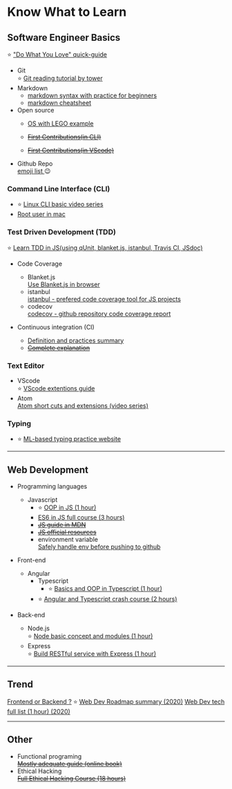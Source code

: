 # Know What to Learn

## Software Engineer Basics


  :star: ["Do What You Love" quick-guide](https://github.com/dwyl/start-here)
- Git  
  :star: [Git reading tutorial by tower](https://www.git-tower.com/learn/git/ebook/en/command-line/basics/why-use-version-control#start)
- Markdown  
  - [markdown syntax with practice for beginners](https://www.markdowntutorial.com/)
  - [markdown cheatsheet](https://gist.github.com/jonschlinkert/5854601#todo-list)
- Open source
  - [OS with LEGO example](https://www.youtube.com/watch?v=a8fHgx9mE5U)
  
  - [~~First Contributions(in CLI)~~](https://github.com/firstcontributions/first-contributions)
  - [~~First Contributions(in VScode)~~](https://github.com/firstcontributions/first-contributions/blob/master/github-windows-vs-code-tutorial.md)
- Github Repo  
  [emoji list ](https://gist.github.com/rxaviers/7360908):wink:

### Command Line Interface (CLI)

- :star: [Linux CLI basic video series](https://www.youtube.com/watch?v=xUJXy4vBAMg&list=PLII6oL6B7q78PKy6_R6JTkkYjVXZBZcVq&index=6)
- [Root user in mac](https://support.apple.com/en-us/HT204012)

### Test Driven Development (TDD)

:star: [Learn TDD in JS(using qUnit, blanket.js, istanbul, Travis CI, JSdoc)](https://github.com/dwyl/learn-tdd)

  - Code Coverage

    - Blanket.js  
    [Use Blanket.js in browser](https://github.com/alex-seville/blanket/blob/master/docs/getting_started_browser.md)
    - istanbul  
    [istanbul - prefered code coverage tool for JS projects](https://github.com/gotwarlost/istanbul)
    - codecov  
    [codecov - github repository code coverage report](https://codecov.io/#features)

  - Continuous integration (CI)
    - [Definition and practices summary](https://en.wikipedia.org/wiki/Continuous_integration)
    - ~~[Complete explanation](https://www.martinfowler.com/articles/continuousIntegration.html)~~

### Text Editor

- VScode  
:star: [VScode extentions guide](https://www.youtube.com/watch?v=rH1RTwaAeGc)
- Atom  
[Atom short cuts and extensions (video series)](https://www.youtube.com/watch?v=EyG20hhON6E&index=2&list=PLYzJdSdNWNqwNWlxz7bvu-lOYR0CFWQ4I)

### Typing

- :star: [ML-based typing practice website](https://www.keybr.com/)


---
## Web Development

- Programming languages
  - Javascript
    - :star: [OOP in JS (1 hour)](https://www.youtube.com/watch?v=PFmuCDHHpwk)
    - [ES6 in JS full course (3 hours)](https://www.youtube.com/watch?v=PkZNo7MFNFg&t=9417s)
    - ~~[JS guide in MDN](https://developer.mozilla.org/en-US/docs/Web/JavaScript/Guide/Introduction)~~
    - ~~[JS official resources](https://www.javascript.com/resources)~~
    - environment variable  
      [Safely handle env before pushing to github](https://github.com/dwyl/learn-environment-variables/)
- Front-end
  - Angular
    - Typescript  
      - :star: [Basics and OOP in Typescript (1 hour)](https://www.youtube.com/watch?v=NjN00cM18Z4)
    - :star: [Angular and Typescript crash course (2 hours)](https://www.youtube.com/watch?v=k5E2AVpwsko)

- Back-end
  - Node.js  
    :star: [Node basic concept and modules (1 hour)](https://www.youtube.com/watch?v=TlB_eWDSMt4)
  - Express  
    :star: [Build RESTful service with Express (1 hour)](https://www.youtube.com/watch?v=pKd0Rpw7O48)
    
___
## Trend
[Frontend or Backend ?](https://www.youtube.com/watch?v=oGM4LI9Z9HE)
:star: [Web Dev Roadmap summary (2020)](https://www.youtube.com/watch?v=iogabydg2y0)
[Web Dev tech full list (1 hour) (2020)](https://www.youtube.com/watch?v=0pThnRneDjw)
___

## Other

- Functional programing  
  [~~Mostly adequate guide (online book)~~](https://mostly-adequate.gitbooks.io/mostly-adequate-guide/)
- Ethical Hacking  
[~~Full Ethical Hacking Course (18 hours)~~](https://www.youtube.com/watch?v=3Kq1MIfTWCE)
<!-- npm

Google standard

Arrow function -->
